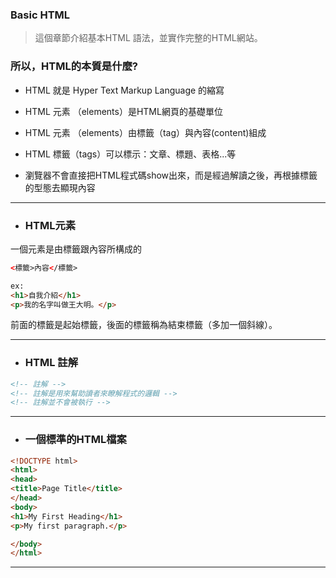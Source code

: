 ### Basic HTML

> 這個章節介紹基本HTML 語法，並實作完整的HTML網站。

### 所以，HTML的本質是什麼?

* HTML 就是 Hyper Text Markup Language 的縮寫

* HTML 元素 （elements）是HTML網頁的基礎單位

* HTML 元素 （elements）由標籤（tag）與內容\(content\)組成

* HTML 標籤（tags）可以標示：文章、標題、表格...等

* 瀏覽器不會直接把HTML程式碼show出來，而是經過解讀之後，再根據標籤的型態去顯現內容

---

* ### HTML元素

一個元素是由標籤跟內容所構成的

```html
<標籤>內容</標籤>

ex:
<h1>自我介紹</h1>
<p>我的名字叫做王大明。</p>
```

前面的標籤是起始標籤，後面的標籤稱為結束標籤（多加一個斜線）。

---

* ### HTML 註解

```html
<!-- 註解 -->
<!-- 註解是用來幫助讀者來瞭解程式的邏輯 -->
<!-- 註解並不會被執行 -->
```

---

* ### 一個標準的HTML檔案

```html
<!DOCTYPE html>
<html>
<head>
<title>Page Title</title>
</head>
<body>
<h1>My First Heading</h1>
<p>My first paragraph.</p>

</body>
</html>
```

---



